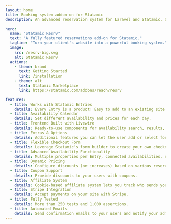 ```yaml
---
layout: home
title: Booking system addon-on for Statamic
description: An advanced reservation system for Laravel and Statamic. Suitable for hotels, restaurants, conferences, car rentals, boat rentals, and more.

hero:
  name: "Statamic Resrv"
  text: "A fully featured reservations add-on for Statamic."
  tagline: "Turn your client's website into a powerful booking system."
  image:
    src: /resrv-big.svg
    alt: Statamic Resrv
  actions:
    - theme: brand
      text: Getting Started
      link: /installation
    - theme: alt
      text: Statamic Marketplace
      link: https://statamic.com/addons/reach/resrv

features:
  - title: Works with Statamic Entries
    details: Every Entry is a product! Easy to add to an existing site.
  - title: Availability Calendar
    details: Set different availability and prices for each day.
  - title: Frontend Built with Livewire
    details: Ready-to-use components for availability search, results, and checkout.
  - title: Extras & Options
    details: Additional features you can let the user add or select for their reservation.
  - title: Flexible Checkout Form
    details: Leverage Statamic's form builder to create your own checkout form.
  - title: Advanced Availability Functionality
    details: Multiple properties per Entry, connected availabilities, etc.
  - title: Dynamic Pricing
    details: Configure discounts (or increases) based on various reservation conditions.
  - title: Coupon Support
    details: Provide discounts to your users with coupons.
  - title: Affiliate System
    details: Cookie-based affiliate system lets you track who sends you clients.
  - title: Stripe Integration
    details: Accept payments on your site with Stripe.
  - title: Fully Tested
    details: More than 250 tests and 1,000 assertions.
  - title: Automated Emails
    details: Send confirmation emails to your users and notify your admins.
---
```


